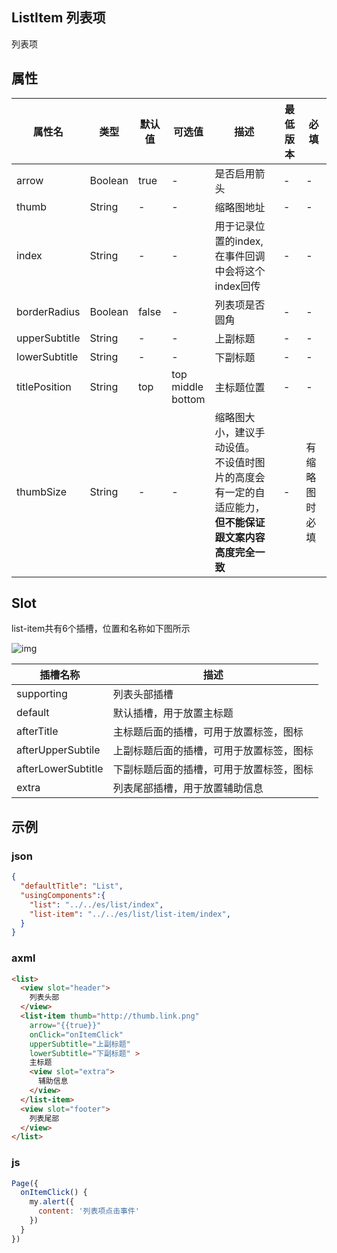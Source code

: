 ## ListItem 列表项

列表项

## 属性

| 属性名        | 类型    | 默认值 | 可选值                     | 描述                                               | 最低版本 | 必填           |
| ------------- | ------- | ------ | -------------------------- | -------------------------------------------------- | -------- | -------------- |
| arrow         | Boolean | true   | -                          | 是否启用箭头                                       | -        | -              |
| thumb         | String  | -      | -                          | 缩略图地址                                         | -        | -              |
| index         | String  | -      | -                          | 用于记录位置的index, 在事件回调中会将这个index回传 | -        | -              |
| borderRadius  | Boolean | false  | -                          | 列表项是否圆角                                     | -        | -              |
| upperSubtitle | String  | -      | -                          | 上副标题                                           | -        | -              |
| lowerSubtitle | String  | -      | -                          | 下副标题                                           | -        | -              |
| titlePosition | String  | top    | top<br/> middle<br/>bottom | 主标题位置                                         | -        | -              |
| thumbSize     | String  | - | - | 缩略图大小，建议手动设值。<br/> 不设值时图片的高度会有一定的自适应能力，**但不能保证跟文案内容高度完全一致** | - | 有缩略图时必填 |



## Slot

list-item共有6个插槽，位置和名称如下图所示

![img](https://gw.alipayobjects.com/mdn/rms_ce4c6f/afts/img/A*iw6UQKNO-MAAAAAAAAAAAABkARQnAQ)



| 插槽名称           | 描述                                     |
| ------------------ | ---------------------------------------- |
| supporting         | 列表头部插槽                             |
| default            | 默认插槽，用于放置主标题                 |
| afterTitle         | 主标题后面的插槽，可用于放置标签，图标   |
| afterUpperSubtile  | 上副标题后面的插槽，可用于放置标签，图标 |
| afterLowerSubtitle | 下副标题后面的插槽，可用于放置标签，图标 |
| extra              | 列表尾部插槽，用于放置辅助信息           |

## 示例
### json
```json
{
  "defaultTitle": "List",
  "usingComponents":{
    "list": "../../es/list/index",
    "list-item": "../../es/list/list-item/index",
  }
}
```

### axml
```html
<list>
  <view slot="header">
    列表头部
  </view>
  <list-item thumb="http://thumb.link.png" 
    arrow="{{true}}" 
    onClick="onItemClick" 
    upperSubtitle="上副标题" 
    lowerSubtitle="下副标题" >
    主标题
    <view slot="extra">
      辅助信息
    </view>
  </list-item>
  <view slot="footer">
    列表尾部
  </view>
</list>
```

### js
```javascript
Page({
  onItemClick() {
    my.alert({
      content: '列表项点击事件'
    })
  }
})
```